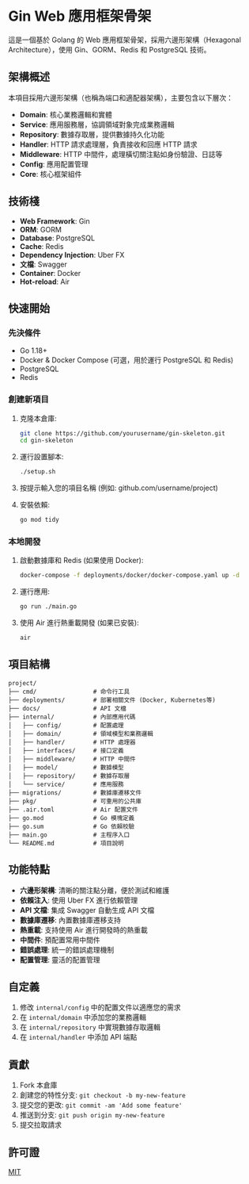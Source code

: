 # Gin Web 應用框架骨架

這是一個基於 Golang 的 Web 應用框架骨架，採用六邊形架構（Hexagonal Architecture），使用 Gin、GORM、Redis 和 PostgreSQL 技術。

## 架構概述

本項目採用六邊形架構（也稱為端口和適配器架構），主要包含以下層次：

- **Domain**: 核心業務邏輯和實體
- **Service**: 應用服務層，協調領域對象完成業務邏輯
- **Repository**: 數據存取層，提供數據持久化功能
- **Handler**: HTTP 請求處理層，負責接收和回應 HTTP 請求
- **Middleware**: HTTP 中間件，處理橫切關注點如身份驗證、日誌等
- **Config**: 應用配置管理
- **Core**: 核心框架組件

## 技術棧

- **Web Framework**: Gin
- **ORM**: GORM
- **Database**: PostgreSQL
- **Cache**: Redis
- **Dependency Injection**: Uber FX
- **文檔**: Swagger
- **Container**: Docker
- **Hot-reload**: Air

## 快速開始

### 先決條件

- Go 1.18+
- Docker & Docker Compose (可選，用於運行 PostgreSQL 和 Redis)
- PostgreSQL
- Redis

### 創建新項目

1. 克隆本倉庫:
   ```bash
   git clone https://github.com/yourusername/gin-skeleton.git
   cd gin-skeleton
   ```

2. 運行設置腳本:
   ```bash
   ./setup.sh
   ```

3. 按提示輸入您的項目名稱 (例如: github.com/username/project)

4. 安裝依賴:
   ```bash
   go mod tidy
   ```

### 本地開發

1. 啟動數據庫和 Redis (如果使用 Docker):
   ```bash
   docker-compose -f deployments/docker/docker-compose.yaml up -d
   ```

2. 運行應用:
   ```bash
   go run ./main.go
   ```

3. 使用 Air 進行熱重載開發 (如果已安裝):
   ```bash
   air
   ```

## 項目結構

```
project/
├── cmd/                # 命令行工具
├── deployments/        # 部署相關文件 (Docker, Kubernetes等)
├── docs/               # API 文檔
├── internal/           # 內部應用代碼
│   ├── config/         # 配置處理
│   ├── domain/         # 領域模型和業務邏輯
│   ├── handler/        # HTTP 處理器
│   ├── interfaces/     # 接口定義
│   ├── middleware/     # HTTP 中間件
│   ├── model/          # 數據模型
│   ├── repository/     # 數據存取層
│   └── service/        # 應用服務
├── migrations/         # 數據庫遷移文件
├── pkg/                # 可重用的公共庫
├── .air.toml           # Air 配置文件
├── go.mod              # Go 模塊定義
├── go.sum              # Go 依賴校驗
├── main.go             # 主程序入口
└── README.md           # 項目說明
```

## 功能特點

- **六邊形架構**: 清晰的關注點分離，便於測試和維護
- **依賴注入**: 使用 Uber FX 進行依賴管理
- **API 文檔**: 集成 Swagger 自動生成 API 文檔
- **數據庫遷移**: 內置數據庫遷移支持
- **熱重載**: 支持使用 Air 進行開發時的熱重載
- **中間件**: 預配置常用中間件
- **錯誤處理**: 統一的錯誤處理機制
- **配置管理**: 靈活的配置管理

## 自定義

1. 修改 `internal/config` 中的配置文件以適應您的需求
2. 在 `internal/domain` 中添加您的業務邏輯
3. 在 `internal/repository` 中實現數據存取邏輯
4. 在 `internal/handler` 中添加 API 端點

## 貢獻

1. Fork 本倉庫
2. 創建您的特性分支: `git checkout -b my-new-feature`
3. 提交您的更改: `git commit -am 'Add some feature'`
4. 推送到分支: `git push origin my-new-feature`
5. 提交拉取請求

## 許可證

[MIT](LICENSE)